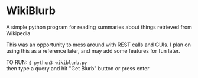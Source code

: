 # WikiBlurb
A simple python program for reading summaries about things retrieved from Wikipedia

This was an opportunity to mess around with REST calls and GUIs. I plan on using this as a reference later, and may add some features for fun later.

TO RUN:
`$ python3 wikiblurb.py`  
then type a query and hit "Get Blurb" button or press enter

